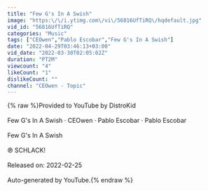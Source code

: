 ```yaml
---
title: "Few G's In A Swish"
image: "https:\/\/i.ytimg.com\/vi\/56816UfTiRQ\/hqdefault.jpg"
vid_id: "56816UfTiRQ"
categories: "Music"
tags: ["CEOwen","Pablo Escobar","Few G's In A Swish"]
date: "2022-04-29T03:46:13+03:00"
vid_date: "2022-03-30T02:05:02Z"
duration: "PT2M"
viewcount: "4"
likeCount: "1"
dislikeCount: ""
channel: "CEOwen - Topic"
---
```

{% raw %}Provided to YouTube by DistroKid<br /><br />Few G's In A Swish · CEOwen · Pablo Escobar · Pablo Escobar<br /><br />Few G's In A Swish<br /><br />℗ SCHLACK!<br /><br />Released on: 2022-02-25<br /><br />Auto-generated by YouTube.{% endraw %}
